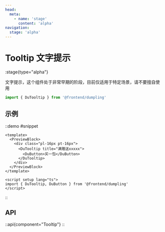 ```yaml
---
head:
  meta:
    - name: 'stage'
      content: 'alpha'
navigation:
  stage: 'alpha'
---
```


# Tooltip 文字提示

:stage{type="alpha"}

文字提示，这个组件处于非常早期的阶段，目前仅适用于特定场景，请不要擅自使用

```ts
import { DuTooltip } from '@frontend/dumpling'
```

## 示例

::demo
#snippet
```vue
<template>
  <PreviewBlock>
    <div class="pl-16px pt-16px">
      <DuTooltip title="满赠送xxxxx">
        <DuButton>买一包</DuButton>
      </DuTooltip>
    </div>
  </PreviewBlock>
</template>

<script setup lang="ts">
import { DuTooltip, DuButton } from '@frontend/dumpling'
</script>
```
::

## API

::api{component="Tooltip"}
::
